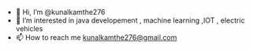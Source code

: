 - 👋 Hi, I’m @kunalkamthe276
- 👀 I’m interested in java developement , machine learning ,IOT , electric vehicles
- 📫 How to reach me kunalkamthe276@gmail.com

<!---
kunalkamthe276/kunalkamthe276 is a ✨ special ✨ repository because its `README.md` (this file) appears on your GitHub profile.
You can click the Preview link to take a look at your changes.
--->
